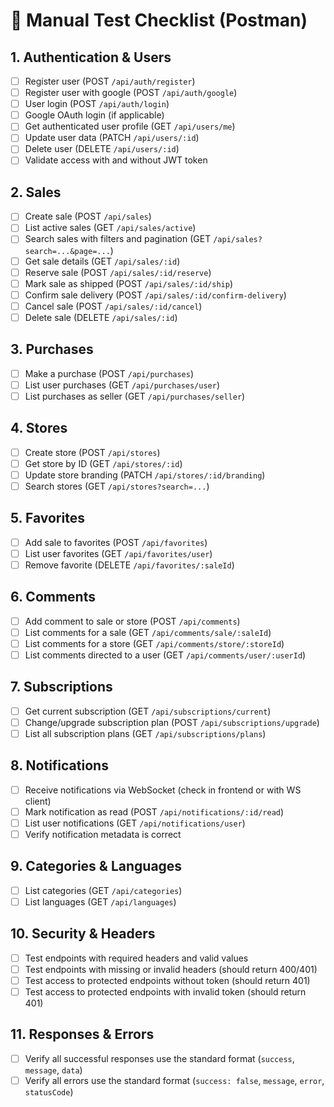 # 📝 Manual Test Checklist (Postman)

## 1. Authentication & Users
- [ ] Register user (POST `/api/auth/register`)
- [ ] Register user with google (POST `/api/auth/google`)
- [ ] User login (POST `/api/auth/login`)
- [ ] Google OAuth login (if applicable)
- [ ] Get authenticated user profile (GET `/api/users/me`)
- [ ] Update user data (PATCH `/api/users/:id`)
- [ ] Delete user (DELETE `/api/users/:id`)
- [ ] Validate access with and without JWT token

## 2. Sales
- [ ] Create sale (POST `/api/sales`)
- [ ] List active sales (GET `/api/sales/active`)
- [ ] Search sales with filters and pagination (GET `/api/sales?search=...&page=...`)
- [ ] Get sale details (GET `/api/sales/:id`)
- [ ] Reserve sale (POST `/api/sales/:id/reserve`)
- [ ] Mark sale as shipped (POST `/api/sales/:id/ship`)
- [ ] Confirm sale delivery (POST `/api/sales/:id/confirm-delivery`)
- [ ] Cancel sale (POST `/api/sales/:id/cancel`)
- [ ] Delete sale (DELETE `/api/sales/:id`)

## 3. Purchases
- [ ] Make a purchase (POST `/api/purchases`)
- [ ] List user purchases (GET `/api/purchases/user`)
- [ ] List purchases as seller (GET `/api/purchases/seller`)

## 4. Stores
- [ ] Create store (POST `/api/stores`)
- [ ] Get store by ID (GET `/api/stores/:id`)
- [ ] Update store branding (PATCH `/api/stores/:id/branding`)
- [ ] Search stores (GET `/api/stores?search=...`)

## 5. Favorites
- [ ] Add sale to favorites (POST `/api/favorites`)
- [ ] List user favorites (GET `/api/favorites/user`)
- [ ] Remove favorite (DELETE `/api/favorites/:saleId`)

## 6. Comments
- [ ] Add comment to sale or store (POST `/api/comments`)
- [ ] List comments for a sale (GET `/api/comments/sale/:saleId`)
- [ ] List comments for a store (GET `/api/comments/store/:storeId`)
- [ ] List comments directed to a user (GET `/api/comments/user/:userId`)

## 7. Subscriptions
- [ ] Get current subscription (GET `/api/subscriptions/current`)
- [ ] Change/upgrade subscription plan (POST `/api/subscriptions/upgrade`)
- [ ] List all subscription plans (GET `/api/subscriptions/plans`)

## 8. Notifications
- [ ] Receive notifications via WebSocket (check in frontend or with WS client)
- [ ] Mark notification as read (POST `/api/notifications/:id/read`)
- [ ] List user notifications (GET `/api/notifications/user`)
- [ ] Verify notification metadata is correct

## 9. Categories & Languages
- [ ] List categories (GET `/api/categories`)
- [ ] List languages (GET `/api/languages`)

## 10. Security & Headers
- [ ] Test endpoints with required headers and valid values
- [ ] Test endpoints with missing or invalid headers (should return 400/401)
- [ ] Test access to protected endpoints without token (should return 401)
- [ ] Test access to protected endpoints with invalid token (should return 401)

## 11. Responses & Errors
- [ ] Verify all successful responses use the standard format (`success`, `message`, `data`)
- [ ] Verify all errors use the standard format (`success: false`, `message`, `error`, `statusCode`) 